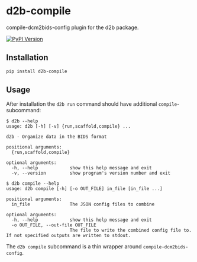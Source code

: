 # d2b-compile

compile-dcm2bids-config plugin for the d2b package.

[![PyPI Version](https://img.shields.io/pypi/v/d2b-compile.svg)](https://pypi.org/project/d2b-compile/)

## Installation

```bash
pip install d2b-compile
```

## Usage

After installation the `d2b run` command should have additional `compile`-subcommand:

```text
$ d2b --help
usage: d2b [-h] [-v] {run,scaffold,compile} ...

d2b - Organize data in the BIDS format

positional arguments:
  {run,scaffold,compile}

optional arguments:
  -h, --help            show this help message and exit
  -v, --version         show program's version number and exit
```

```text
$ d2b compile --help
usage: d2b compile [-h] [-o OUT_FILE] in_file [in_file ...]

positional arguments:
  in_file               The JSON config files to combine

optional arguments:
  -h, --help            show this help message and exit
  -o OUT_FILE, --out-file OUT_FILE
                        The file to write the combined config file to. If not specified outputs are written to stdout.
```

The `d2b compile` subcommand is a thin wrapper around `compile-dcm2bids-config`.
